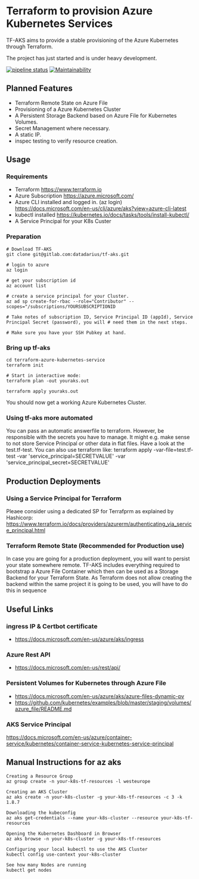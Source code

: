 # Terraform to provision Azure Kubernetes Services
TF-AKS aims to provide a stable provisioning of the Azure Kubernetes through Terraform.

The project has just started and is under heavy development.

[![pipeline status](https://gitlab.com/datadarius/tf-aks/badges/master/pipeline.svg)](https://gitlab.com/datadarius/tf-aks/commits/master)
[![Maintainability](https://api.codeclimate.com/v1/badges/b881a797cb75808d006a/maintainability)](https://codeclimate.com/github/datadarius/tf-aks/maintainability)

## Planned Features
* Terraform Remote State on Azure File 
* Provisioning of a Azure Kubernetes Cluster
* A Persistent Storage Backend based on Azure File for Kubernetes Volumes.
* Secret Management where necessary.
* A static IP.
* inspec testing to verify resource creation.

## Usage

###  Requirements

* Terraform https://www.terraform.io 
* Azure Subscription https://azure.microsoft.com/
* Azure CLI installed and logged in. (az login) https://docs.microsoft.com/en-us/cli/azure/aks?view=azure-cli-latest
* kubectl installed https://kubernetes.io/docs/tasks/tools/install-kubectl/
* A Service Principal for your K8s Custer 

### Preparation

```
# Download TF-AKS
git clone git@gitlab.com:datadarius/tf-aks.git

# login to azure
az login

# get your subscription id
az account list

# create a service principal for your Cluster.
az ad sp create-for-rbac --role="Contributor" --scopes="/subscriptions/YOURSUBSCRIPTIONID

# Take notes of subscription ID, Service Principal ID (appId), Service Principal Secret (password), you will # need them in the next steps.

# Make sure you have your SSH Pubkey at hand.
```

### Bring up tf-aks
```
cd terraform-azure-kubernetes-service
terraform init

# Start in interactive mode:
terraform plan -out youraks.out

terraform apply youraks.out
```

You should now get a working Azure Kubernetes Cluster.

### Using tf-aks more automated
You can pass an automatic answerfile to terraform. However, be responsible with the secrets you have to manage.
It might e.g. make sense to not store Service Principal or other data in flat files. Have a look at the test.tf-test. You can also use terraform like:
terraform apply -var-file=test.tf-test -var 'service_principal=SECRETVALUE' -var 'service_principal_secret=SECRETVALUE'

## Production Deployments
### Using a Service Principal for Terraform
Pleaee consider using a dedicated SP for Terrafprm as explained by Hashicorp:
https://www.terraform.io/docs/providers/azurerm/authenticating_via_service_principal.html

### Terraform Remote State (Recommended for Production use)
In case you are going for a production deployment, you will want to persist your state somewhere remote.
TF-AKS includes everything required to bootstrap a Azure File Container which then can be used as a Storage Backend for your Terraform State. As Terraform does not allow creating the backend within the same project it is going to be used, you will have to do this in sequence

## Useful Links

### ingress IP & Certbot certificate
* https://docs.microsoft.com/en-us/azure/aks/ingress

### Azure Rest API 
* https://docs.microsoft.com/en-us/rest/api/

### Persistent Volumes for Kubernetes through Azure File
* https://docs.microsoft.com/en-us/azure/aks/azure-files-dynamic-pv
* https://github.com/kubernetes/examples/blob/master/staging/volumes/azure_file/README.md

### AKS Service Principal
https://docs.microsoft.com/en-us/azure/container-service/kubernetes/container-service-kubernetes-service-principal

## Manual Instructions for az aks

```
Creating a Resource Group
az group create -n your-k8s-tf-resources -l westeurope

Creating an AKS Cluster
az aks create -n your-k8s-cluster -g your-k8s-tf-resources -c 3 -k 1.8.7

Downloading the kubeconfig
az aks get-credentials --name your-k8s-cluster --resource your-k8s-tf-resources

Opening the Kubernetes Dashboard in Browser
az aks browse -n your-k8s-cluster -g your-k8s-tf-resources

Configuring your local kubectl to use the AKS Cluster
kubectl config use-context your-k8s-cluster

See how many Nodes are running
kubectl get nodes
```



